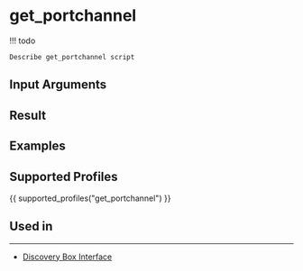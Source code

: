 

# get_portchannel

<!-- prettier-ignore -->
!!! todo

    Describe get_portchannel script

## Input Arguments

## Result

## Examples

## Supported Profiles

{{ supported_profiles("get_portchannel") }}

## Used in
-------
* [Discovery Box Interface](../../discovery-reference/box/interface.md)
